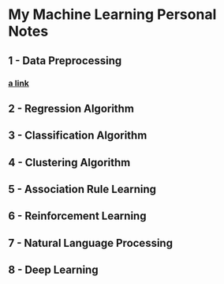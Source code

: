 # My Machine Learning Personal Notes

## 1 - Data Preprocessing

### [a link](Folder1)

## 2 - Regression Algorithm

## 3 - Classification Algorithm 

## 4 - Clustering Algorithm 

## 5 - Association Rule Learning

## 6 - Reinforcement Learning

## 7 - Natural Language Processing

## 8 - Deep Learning